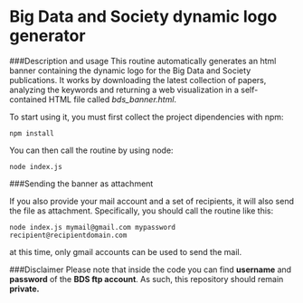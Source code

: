 Big Data and Society dynamic logo generator
=======

###Description and usage
This routine automatically generates an html banner containing the dynamic logo for the Big Data and Society publications. It works by downloading the latest collection of papers, analyzing the keywords and returning a web visualization in a self-contained HTML file called *bds_banner.html*.

To start using it, you must first collect the project dipendencies with npm:

```
npm install
```

You can then call the routine by using node:

```
node index.js
```

###Sending the banner as attachment


If you also provide your mail account and a set of recipients, it will also send the file as attachment. Specifically, you should call the routine like this:

```
node index.js mymail@gmail.com mypassword recipient@recipientdomain.com
```

at this time, only gmail accounts can be used to send the mail.

###Disclaimer
Please note that inside the code you can find **username** and **password** of the **BDS ftp account**. As such, this repository should remain **private.**

